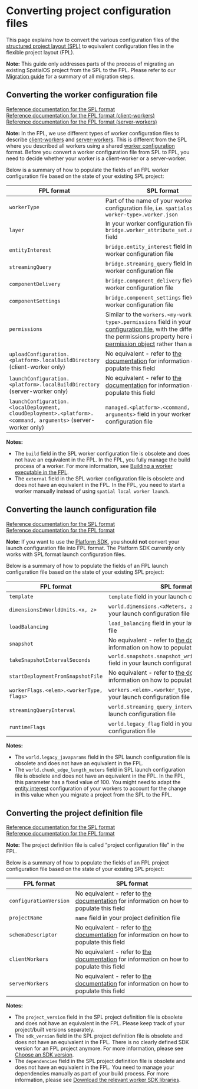 # Converting project configuration files
This page explains how to convert the various configuration files of the [structured project layout (SPL)](https://docs.improbable.io/reference/latest/shared/reference/project-structure) to equivalent configuration files in the flexible project layout (FPL).

**Note:** This guide only addresses parts of the process of migrating an existing SpatialOS project from the SPL to the FPL. Please refer to our [Migration guide](migration-guide-master-page.md) for a summary of all migration steps.

## Converting the worker configuration file
[Reference documentation for the SPL format](https://docs.improbable.io/reference/latest/shared/worker-configuration/worker-configuration)<br/>
[Reference documentation for the FPL format (client-workers)](https://github.com/spatialos/FlexibleProjectExample/blob/master/docs/reference/client-worker-configuration.md)<br/>
[Reference documentation for the FPL format (server-workers)](https://github.com/spatialos/FlexibleProjectExample/blob/master/docs/reference/server-worker-configuration.md)

**Note:** In the FPL, we use different types of worker configuration files to describe [client-workers](https://github.com/spatialos/FlexibleProjectExample/blob/master/docs/reference/client-worker-configuration.md) and [server-workers](https://github.com/spatialos/FlexibleProjectExample/blob/master/docs/reference/server-worker-configuration.md). This is different from the SPL where you described all workers using a shared [worker configuration](https://docs.improbable.io/reference/latest/shared/worker-configuration/worker-configuration) format. Before you convert a worker configuration file from SPL to FPL, you need to decide whether your worker is a client-worker or a server-worker.

Below is a summary of how to populate the fields of an FPL worker configuration file based on the state of your existing SPL project:

| FPL format | SPL format |
| --- | --- |
| `workerType` | Part of the name of your worker configuration file, i.e. `spatialos.<my-worker-type>.worker.json` |
| `layer` | In your worker configuration file, the `bridge.worker_attribute_set.attributes` field |
| `entityInterest` | `bridge.entity_interest` field in your worker configuration file |
| `streamingQuery` | `bridge.streaming_query` field in your worker configuration file |
| `componentDelivery` | `bridge.component_delivery` field in your worker configuration file |
| `componentSettings` | `bridge.component_settings` field in your worker configuration file |
| `permissions` | Similar to the `workers.<my-worker-type>.permissions` field in your [launch configuration file](https://docs.improbable.io/reference/latest/shared/reference/file-formats/launch-config#launch-configuration-file), with the difference that the permissions property here is a single [permission object](https://docs.improbable.io/reference/latest/shared/worker-configuration/permissions#worker-permissions) rather than an array |
| `uploadConfiguration.<platform>.localBuildDirectory` (client-worker only) | No equivalent - refer to [the documentation](https://github.com/spatialos/FlexibleProjectExample/blob/master/docs/reference/client-worker-configuration.md) for information on how to populate this field |
| `launchConfiguration.<platform>.localBuildDirectory` (server-worker only) | No equivalent - refer to [the documentation](https://github.com/spatialos/FlexibleProjectExample/blob/master/docs/reference/client-worker-configuration.md) for information on how to populate this field |
| `launchConfiguration.<localDeployment, cloudDeployment>.<platform>.<command, arguments>` (server-worker only) | `managed.<platform>.<command, arguments>` field in your worker configuration file |

**Notes:**
- The `build` field in the SPL worker configuration file is obsolete and does not have an equivalent in the FPL. In the FPL, you fully manage the build process of a worker. For more information, see [Building a worker executable in the FPL](../build-process/worker-build-process.md).
- The `external` field in the SPL worker configuration file is obsolete and does not have an equivalent in the FPL. In the FPL, you need to start a worker manually instead of using `spatial local worker launch`.

## Converting the launch configuration file
[Reference documentation for the SPL format](https://docs.improbable.io/reference/latest/shared/reference/file-formats/launch-config#launch-configuration-file)<br/>
[Reference documentation for the FPL format](https://github.com/spatialos/FlexibleProjectExample/blob/master/docs/reference/launch-configuration.md)

**Note:** If you want to use the [Platform SDK](https://docs.improbable.io/reference/latest/platform-sdk/introduction), you should **not** convert your launch configuration file into FPL format. The Platform SDK currently only works with SPL format launch configuration files.

Below is a summary of how to populate the fields of an FPL launch configuration file based on the state of your existing SPL project:

| FPL format | SPL format |
| --- | --- |
| `template` | `template` field in your launch configuration file |
| `dimensionsInWorldUnits.<x, z>` | `world.dimensions.<xMeters, zMeters>` field in your launch configuration file |
| `loadBalancing` | `load_balancing` field in your launch configuration file |
| `snapshot` | No equivalent - refer to [the documentation](https://github.com/spatialos/FlexibleProjectExample/blob/master/docs/reference/launch-configuration.md) for information on how to populate this field |
| `takeSnapshotIntervalSeconds` | `world.snapshots.snapshot_write_period_seconds` field in your launch configuration file |
| `startDeploymentFromSnapshotFile`| No equivalent - refer to [the documentation](https://github.com/spatialos/FlexibleProjectExample/blob/master/docs/reference/launch-configuration.md) for information on how to populate this field |
| `workerFlags.<elem>.<workerType, flags>` | `workers.<elem>.<worker_type, flags>` field in your launch configuration file |
| `streamingQueryInterval` | `world.streaming_query_interval` field in your launch configuration file |
| `runtimeFlags` | `world.legacy_flag` field in your launch configuration file |

**Notes:**
- The `world.legacy_javaparams` field in the SPL launch configuration file is obsolete and does not have an equivalent in the FPL.
- The `world.chunk_edge_length_meters` field in SPL launch configuration file is obsolete and does not have an equivalent in the FPL. In the FPL, this parameter has a fixed value of 100. You might need to adapt the [entity interest](https://docs.improbable.io/reference/latest/shared/worker-configuration/bridge-config#entity-interest) configuration of your workers to account for the change in this value when you migrate a project from the SPL to the FPL.

## Converting the project definition file
[Reference documentation for the SPL format](https://docs.improbable.io/reference/latest/shared/reference/file-formats/spatialos-json#project-definition-file-spatialos-json)<br/>
[Reference documentation for the FPL format](https://github.com/spatialos/FlexibleProjectExample/blob/master/docs/reference/project-configuration.md)

**Note:** The project definition file is called “project configuration file” in the FPL.

Below is a summary of how to populate the fields of an FPL project configuration file based on the state of your existing SPL project:

| FPL format | SPL format |
| --- | --- |
| `configurationVersion` | No equivalent - refer to [the documentation](https://github.com/spatialos/FlexibleProjectExample/blob/master/docs/reference/project-configuration.md) for information on how to populate this field |
| `projectName` | `name` field in your project definition file |
| `schemaDescriptor` | No equivalent - refer to [the documentation](https://github.com/spatialos/FlexibleProjectExample/blob/master/docs/reference/project-configuration.md) for information on how to populate this field |
| `clientWorkers` | No equivalent - refer to [the documentation](https://github.com/spatialos/FlexibleProjectExample/blob/master/docs/reference/project-configuration.md) for information on how to populate this field |
| `serverWorkers` | No equivalent - refer to [the documentation](https://github.com/spatialos/FlexibleProjectExample/blob/master/docs/reference/project-configuration.md) for information on how to populate this field |

**Notes:**
- The `project_version` field in the SPL project definition file is obsolete and does not have an equivalent in the FPL. Please keep track of your project/built versions separately.
- The `sdk_version` field in the SPL project definition file is obsolete and does not have an equivalent in the FPL. There is no clearly defined SDK version for an FPL project anymore. For more information, please see [Choose an SDK version](../build-process/worker-build-process.md#choose-an-sdk-version).
- The `dependencies` field in the SPL project definition file is obsolete and does not have an equivalent in the FPL. You need to manage your dependencies manually as part of your build process. For more information, please see [Download the relevant worker SDK libraries](../build-process/worker-build-process.md#download-the-relevant-worker-sdk-libraries).
